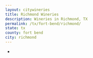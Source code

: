 ```yaml
---
layout: citywineries
title: Richmond Wineries
description: Wineries in Richmond, TX
permalink: /tx/fort-bend/richmond/
state: tx
county: fort bend
city: richmond
---
```

-
